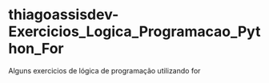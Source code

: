 # thiagoassisdev-Exercicios_Logica_Programacao_Python_For
Alguns exercicios de lógica de programação utilizando for
